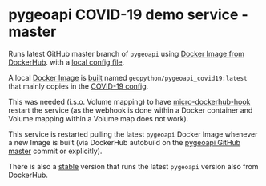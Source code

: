 # pygeoapi COVID-19 demo service - master

Runs latest GitHub master branch of `pygeoapi` using
[Docker Image from DockerHub](https://cloud.docker.com/u/geopython/repository/docker/geopython/pygeoapi).
with a [local config file](covid19.config.yml).

A local [Docker Image](Dockerfile) is [built](build.sh) named `geopython/pygeoapi_covid19:latest` 
that mainly copies in the [COVID-19 config](covid19.config.yml).

This was needed (i.s.o. Volume mapping) to have [micro-dockerhub-hook](https://github.com/maccyber/micro-dockerhub-hook)
restart the service (as the webhook is done within a Docker container and Volume mapping within a Volume map does not work).

This service is restarted pulling the latest `pygeoapi` Docker Image whenever a new Image is built (via DockerHub autobuild on
the [pygeoapi GitHub master](https://github.com/geopython/pygeoapi) commit or explicitly).

There is also a [stable](../pygeoapi_stable) version that runs the latest `pygeoapi` version also from DockerHub.
